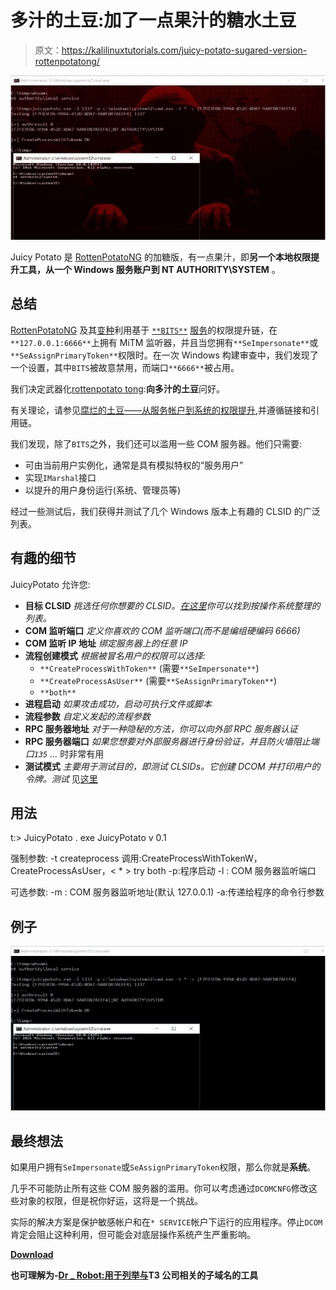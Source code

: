 # 多汁的土豆:加了一点果汁的糖水土豆

> 原文：<https://kalilinuxtutorials.com/juicy-potato-sugared-version-rottenpotatong/>

[![Juicy Potato : A Sugared Version Of RottenPotatoNG, With A Bit Of Juice](img/23d8d9e3ada875c1b7c8a2d1621b9b1e.png "Juicy Potato : A Sugared Version Of RottenPotatoNG, With A Bit Of Juice")](https://1.bp.blogspot.com/-lR4S3aLwM5I/XYsQt7_k94I/AAAAAAAACo8/6y0GyBKLxbcN49FGbpUQYGqZfW5GiRJUQCLcBGAsYHQ/s1600/Example-1%25252B%252525281%25252529.png)

Juicy Potato 是 [RottenPotatoNG](https://github.com/breenmachine/RottenPotatoNG) 的加糖版，有一点果汁，即**另一个本地权限提升工具，从一个 Windows 服务账户到 NT AUTHORITY\SYSTEM** 。

## **总结**

[RottenPotatoNG](https://github.com/breenmachine/RottenPotatoNG) 及其[变种](https://github.com/decoder-it/lonelypotato)利用基于 [`**BITS**`](https://msdn.microsoft.com/en-us/library/windows/desktop/bb968799(v=vs.85).aspx) [服务](https://github.com/breenmachine/RottenPotatoNG/blob/4eefb0dd89decb9763f2bf52c7a067440a9ec1f0/RottenPotatoEXE/MSFRottenPotato/MSFRottenPotato.cpp#L126)的权限提升链，在`**127.0.0.1:6666**`上拥有 MiTM 监听器，并且当您拥有`**SeImpersonate**`或`**SeAssignPrimaryToken**`权限时。在一次 Windows 构建审查中，我们发现了一个设置，其中`BITS`被故意禁用，而端口`**6666**`被占用。

我们决定武器化[rottenpotato tong](https://github.com/breenmachine/RottenPotatoNG):**向多汁的土豆**问好。

有关理论，请参见[腐烂的土豆——从服务帐户到系统的权限提升](https://foxglovesecurity.com/2016/09/26/rotten-potato-privilege-escalation-from-service-accounts-to-system/),并遵循链接和引用链。

我们发现，除了`BITS`之外，我们还可以滥用一些 COM 服务器。他们只需要:

*   可由当前用户实例化，通常是具有模拟特权的“服务用户”
*   实现`IMarshal`接口
*   以提升的用户身份运行(系统、管理员等)

经过一些测试后，我们获得并测试了几个 Windows 版本上有趣的 CLSID 的广泛列表。

## **有趣的细节**

JuicyPotato 允许您:

*   **目标 CLSID**
    *挑选任何你想要的 CLSID。[在这里](https://github.com/ohpe/juicy-potato/blob/master/CLSID/README.md)你可以找到按操作系统整理的列表。*
*   **COM 监听端口**
    *定义你喜欢的 COM 监听端口(而不是编组硬编码 6666)*
*   **COM 监听 IP 地址**
    *绑定服务器上的任意 IP*
*   **流程创建模式**
    *根据被冒名用户的权限可以选择:*
    *   `**CreateProcessWithToken**` (需要`**SeImpersonate**`)
    *   `**CreateProcessAsUser**` (需要`**SeAssignPrimaryToken**`)
    *   `**both**`
*   **进程启动**
    *如果攻击成功，启动可执行文件或脚本*
*   **流程参数**
    *自定义发起的流程参数*
*   **RPC 服务器地址**
    *对于一种隐秘的方法，你可以向外部 RPC 服务器认证*
*   **RPC 服务器端口**
    *如果您想要对外部服务器进行身份验证，并且防火墙阻止端口`135` …* 时非常有用
*   **测试模式**
    *主要用于测试目的，即测试 CLSIDs。它创建 DCOM 并打印用户的令牌。测试* 见[这里](https://github.com/ohpe/juicy-potato/blob/master/Test/README.md)

## **用法**

t:> JuicyPotato . exe
JuicyPotato v 0.1

强制参数:
-t createprocess 调用:CreateProcessWithTokenW，CreateProcessAsUser，< * > try both
-p:程序启动
-l : COM 服务器监听端口

可选参数:
-m : COM 服务器监听地址(默认 127.0.0.1)
-a:传递给程序的命令行参数

## **例子**

![](img/853438780fe77d8595c2bfd0ea423f1e.png)

## **最终想法**

如果用户拥有`SeImpersonate`或`SeAssignPrimaryToken`权限，那么你就是**系统**。

几乎不可能防止所有这些 COM 服务器的滥用。你可以考虑通过`DCOMCNFG`修改这些对象的权限，但是祝你好运，这将是一个挑战。

实际的解决方案是保护敏感帐户和在`* SERVICE`帐户下运行的应用程序。停止`DCOM`肯定会阻止这种利用，但可能会对底层操作系统产生严重影响。

[**Download**](https://github.com/ohpe/juicy-potato)

**也可理解为-[Dr _ Robot:用于列举与](https://kalilinuxtutorials.com/dr_robot-enumerate-the-subdomains-associated-with-a-company/)T3 公司相关的子域名的工具**